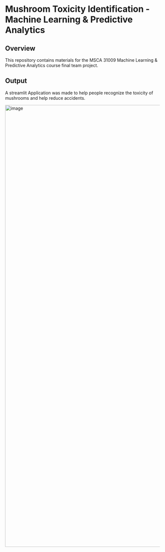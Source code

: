 # Mushroom Toxicity Identification - Machine Learning & Predictive Analytics

## Overview
This repository contains materials for the MSCA 31009 Machine Learning & Predictive Analytics course final team project. 

## Output
A streamlit Application was made to help people recognize the toxicity of mushrooms and help reduce accidents.

<img width="1432" alt="image" src="https://github.com/Yifan0110/Mushroom-Toxicity-Identification-Machine-Learning/assets/160541759/2e4d37db-e8b6-40fe-81e8-12d806b6d184">

